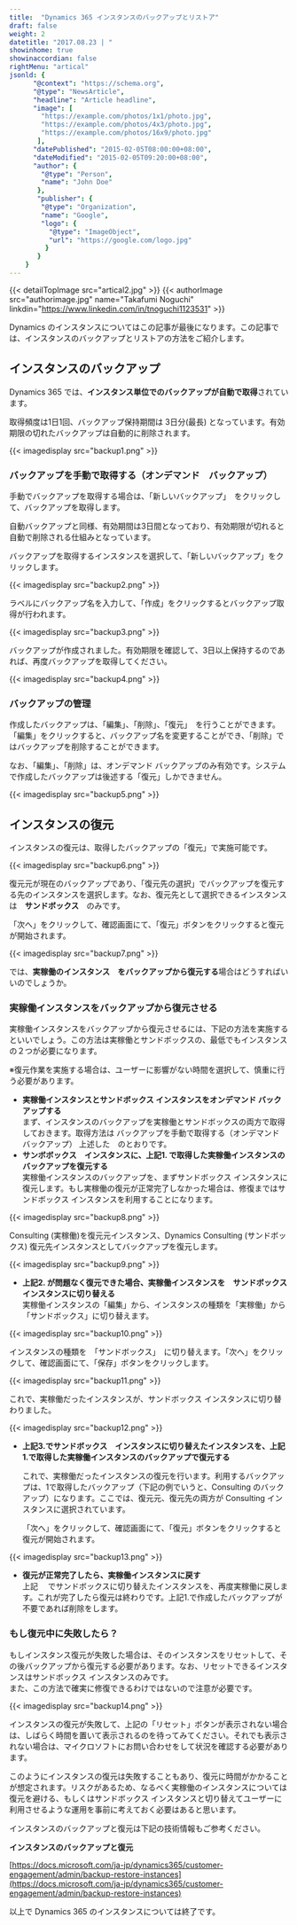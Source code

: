 ```yaml
---
title:  "Dynamics 365 インスタンスのバックアップとリストア"
draft: false
weight: 2
datetitle: "2017.08.23 | "
showinhome: true
showinaccordian: false
rightMenu: "artical"
jsonld: {
      "@context": "https://schema.org",
      "@type": "NewsArticle",
      "headline": "Article headline",
      "image": [
        "https://example.com/photos/1x1/photo.jpg",
        "https://example.com/photos/4x3/photo.jpg",
        "https://example.com/photos/16x9/photo.jpg"
       ],
      "datePublished": "2015-02-05T08:00:00+08:00",
      "dateModified": "2015-02-05T09:20:00+08:00",
      "author": {
        "@type": "Person",
        "name": "John Doe"
       },
       "publisher": {
        "@type": "Organization",
        "name": "Google",
        "logo": {
          "@type": "ImageObject",
          "url": "https://google.com/logo.jpg"
         }
       }
    }
---
```

{{< detailTopImage src="artical2.jpg" >}}
{{< authorImage src="authorimage.jpg" name="Takafumi Noguchi" linkdin="https://www.linkedin.com/in/tnoguchi1123531" >}}
<!-- Intro  -->
Dynamics のインスタンスについてはこの記事が最後になります。この記事では、インスタンスのバックアップとリストアの方法をご紹介します。

## インスタンスのバックアップ
Dynamics 365 では、**インスタンス単位でのバックアップが自動で取得**されています。

取得頻度は1日1回、バックアップ保持期間は 3日分(最長) となっています。有効期限の切れたバックアップは自動的に削除されます。
<!-- Image= backup1.png -->
{{< imagedisplay src="backup1.png" >}}

### バックアップを手動で取得する（オンデマンド　バックアップ）
手動でバックアップを取得する場合は、「新しいバックアップ」　をクリックして、バックアップを取得します。

自動バックアップと同様、有効期間は3日間となっており、有効期限が切れると自動で削除される仕組みとなっています。

バックアップを取得するインスタンスを選択して、「新しいバックアップ」をクリックします。
<!-- Image= backup2.png -->
{{< imagedisplay src="backup2.png" >}}

ラベルにバックアップ名を入力して、「作成」をクリックするとバックアップ取得が行われます。
<!-- Image= backup3.png -->
{{< imagedisplay src="backup3.png" >}}

バックアップが作成されました。有効期限を確認して、3日以上保持するのであれば、再度バックアップを取得してください。
<!-- Image= backup4.png -->
{{< imagedisplay src="backup4.png" >}}

### バックアップの管理
作成したバックアップは、「編集」、「削除」、「復元」　を行うことができます。「編集」をクリックすると、バックアップ名を変更することができ、「削除」ではバックアップを削除することができます。

なお、「編集」、「削除」は、オンデマンド バックアップのみ有効です。システムで作成したバックアップは後述する「復元」しかできません。
<!-- Image= backup5.png -->
{{< imagedisplay src="backup5.png" >}}

## インスタンスの復元
インスタンスの復元は、取得したバックアップの「復元」で実施可能です。
<!-- Image= backup6.png -->
{{< imagedisplay src="backup6.png" >}}

復元元が現在のバックアップであり、「復元先の選択」でバックアップを復元する先のインスタンスを選択します。なお、復元先として選択できるインスタンスは　**サンドボックス**　のみです。

「次へ」をクリックして、確認画面にて、「復元」ボタンをクリックすると復元が開始されます。

<!-- Image= backup7.png -->
{{< imagedisplay src="backup7.png" >}}

では、**実稼働のインスタンス　をバックアップから復元する**場合はどうすればいいのでしょうか。

### 実稼働インスタンスをバックアップから復元させる
実稼働インスタンスをバックアップから復元させるには、下記の方法を実施するといいでしょう。この方法は実稼働とサンドボックスの、最低でもインスタンスの２つが必要になります。

※復元作業を実施する場合は、ユーザーに影響がない時間を選択して、慎重に行う必要があります。

  * **実稼働インスタンスとサンドボックス インスタンスをオンデマンド バックアップする**   
    まず、インスタンスのバックアップを実稼働とサンドボックスの両方で取得しておきます。取得方法は バックアップを手動で取得する（オンデマンド　バックアップ） 上述した　のとおりです。
  * **サンボボックス　インスタンスに、上記1. で取得した実稼働インスタンスのバックアップを復元する**   
    実稼働インスタンスのバックアップを、まずサンドボックス インスタンスに復元します。もし実稼働の復元が正常完了しなかった場合は、修復まではサンドボックス インスタンスを利用することになります。
  <!-- Image= backup8.png -->
{{< imagedisplay src="backup8.png" >}}

  Consulting (実稼働)を復元元インスタンス、Dynamics Consulting (サンドボックス) 復元先インスタンスとしてバックアップを復元します。
  <!-- Image= backup9.png -->
{{< imagedisplay src="backup9.png" >}}

  * **上記2. が問題なく復元できた場合、実稼働インスタンスを　サンドボックスインスタンスに切り替える**   
    実稼働インスタンスの「編集」から、インスタンスの種類を「実稼働」から「サンドボックス」に切り替えます。
  <!-- Image= backup10.png -->
{{< imagedisplay src="backup10.png" >}}

  インスタンスの種類を　「サンドボックス」　に切り替えます。「次へ」をクリックして、確認画面にて、「保存」ボタンをクリックします。
  <!-- Image= backup11.png -->
{{< imagedisplay src="backup11.png" >}}

  これで、実稼働だったインスタンスが、サンドボックス インスタンスに切り替わりました。
  <!-- Image= backup12.png -->
{{< imagedisplay src="backup12.png" >}}

* **上記3.でサンドボックス　インスタンスに切り替えたインスタンスを、上記1.で取得した実稼働インスタンスのバックアップで復元する**
  
  これで、実稼働だったインスタンスの復元を行います。利用するバックアップは、1で取得したバックアップ（下記の例でいうと、Consulting のバックアップ）になります。ここでは、復元元、復元先の両方が Consulting インスタンスに選択されています。

  「次へ」をクリックして、確認画面にて、「復元」ボタンをクリックすると復元が開始されます。
  <!-- Image= backup13.png -->
{{< imagedisplay src="backup13.png" >}}

  * **復元が正常完了したら、実稼働インスタンスに戻す**  
   上記　 でサンドボックスに切り替えたインスタンスを、再度実稼働に戻します。これが完了したら復元は終わりです。上記1.で作成したバックアップが不要であれば削除をします。

### もし復元中に失敗したら？
もしインスタンス復元が失敗した場合は、そのインスタンスをリセットして、その後バックアップから復元する必要があります。なお、リセットできるインスタンスはサンドボックス インスタンスのみです。   
また、この方法で確実に修復できるわけではないので注意が必要です。
<!-- Image= backup14.png -->
{{< imagedisplay src="backup14.png" >}}

インスタンスの復元が失敗して、上記の「リセット」ボタンが表示されない場合は、しばらく時間を置いて表示されるのを待ってみてください。それでも表示されない場合は、マイクロソフトにお問い合わせをして状況を確認する必要があります。

このようにインスタンスの復元は失敗することもあり、復元に時間がかかることが想定されます。リスクがあるため、なるべく実稼働のインスタンスについては復元を避ける、もしくはサンドボックス インスタンスと切り替えてユーザーに利用させるような運用を事前に考えておく必要はあると思います。

インスタンスのバックアップと復元は下記の技術情報もご参考ください。

**インスタンスのバックアップと復元**

[https://docs.microsoft.com/ja-jp/dynamics365/customer-engagement/admin/backup-restore-instances](https://docs.microsoft.com/ja-jp/dynamics365/customer-engagement/admin/backup-restore-instances)

以上で Dynamics 365 のインスタンスについては終了です。
